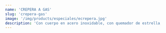 ```yaml
---
name: 'CREPERA A GAS'
slug: 'crepera-gas'
image: '/img/products/especiales/ecrepera.jpg'
description: 'Con cuerpo en acero inoxidable, con quemador de estrella, piloto, caja de desperdicios, patas en zamak. De 0.42x0.42x0.22.3 de altura. Diametro del plato de 41.2'
---
```

